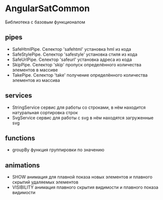 # AngularSatCommon 
Библиотека с базовым функционалом
## pipes
- SafeHtmlPipe. Селектор 'safehtml' установка hml из кода
- SafeStylePipe. Селектор 'safestyle' установка стиля из кода
- SafeUrlPipe. Селектор 'safeurl' установка адреса из кода
- SkipPipe. Селектор 'skip' пропуск определённого количества элементов в массиве
- TakePipe. Селектор 'take' получение определённого количества элементов из массива
## services
- StringService сервис для работы со строками, в нём находится натуральная сортировка строк
- SvgService сервис для работы с svg в нём находятся загруженные svg
## functions
- groupBy функция группировки по значению
## animations
- SHOW анимация для плавной показа новых элементов и плавного скрытий удаляемых элементов
- VISIBILITY анимация плавного скрытия видимости и плавного показа видимости


